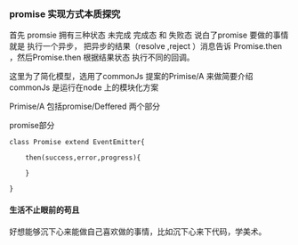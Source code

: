 ###  promise 实现方式本质探究

首先 promsie 拥有三种状态 未完成 完成态 和 失败态
说白了promise 要做的事情就是 执行一个异步， 把异步的结果（resolve  ,reject ）消息告诉 Promise.then ，然后Promise.then 根据结果状态 执行不同的回调。

这里为了简化模型，选用了commonJs 提案的Primise/A 来做简要介绍
commonJs 是运行在node 上的模块化方案

Primise/A 包括promise/Deffered 两个部分

promise部分

```
class Promise extend EventEmitter{

    then(success,error,progress){

    }

}

```

#### 生活不止眼前的苟且

好想能够沉下心来能做自己喜欢做的事情，比如沉下心来下代码，学美术。

